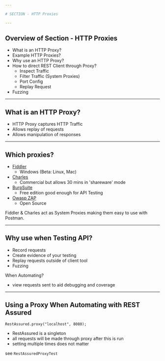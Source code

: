 ```yaml
---

# SECTION - HTTP Proxies

---
```


## Overview of Section - HTTP Proxies

- What is an HTTP Proxy?
- Example HTTP Proxies?
- Why use an HTTP Proxy?
- How to direct REST Client through Proxy?
    - Inspect Traffic
    - Filter Traffic (System Proxies)
    - Port Config
    - Replay Request
- Fuzzing

---

## What is an HTTP Proxy?

- HTTP Proxy captures HTTP Traffic
- Allows replay of requests
- Allows manipulation of responses

---

## Which proxies?

- [Fiddler](http://www.telerik.com/fiddler)
    - Windows (Beta: Linux, Mac)
- [Charles](https://www.charlesproxy.com/)
    - Commercial but allows 30 mins in 'shareware' mode
- [BurpSuite](https://portswigger.net/burp)
    - Free edition good enough for API Testing
- [Owasp ZAP](https://www.owasp.org/index.php/OWASP_Zed_Attack_Proxy_Project)
    - Open Source

Fiddler & Charles act as System Proxies making them easy to use with Postman.

---

## Why use when Testing API?

- Record requests
- Create evidence of your testing
- Replay requests outside of client tool
- Fuzzing

When Automating?

- view requests sent to aid debugging and coverage

---

## Using a Proxy When Automating with REST Assured

~~~~~~~~
RestAssured.proxy("localhost", 8080);
~~~~~~~~

- RestAssured is a singleton
- all requests will be made through proxy after this is run
- setting multiple times does not matter

see `RestAssuredProxyTest`

